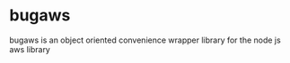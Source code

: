 bugaws
======

bugaws is an object oriented convenience wrapper library for the node js aws library
